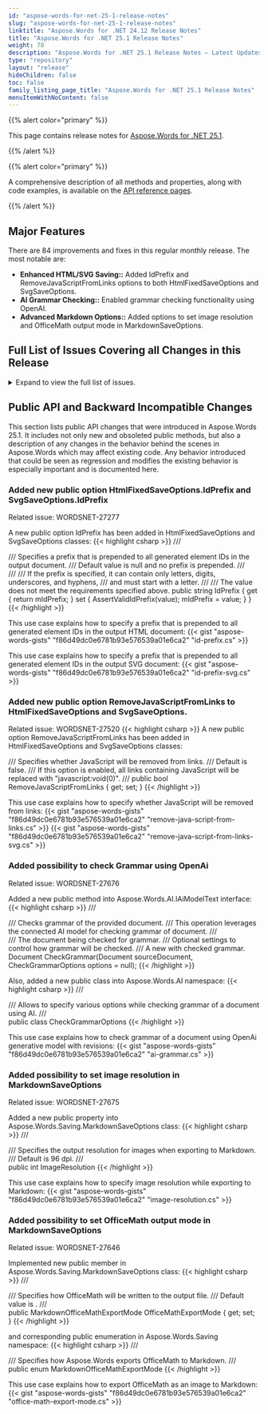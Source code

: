 ```yaml
---
id: "aspose-words-for-net-25-1-release-notes"
slug: "aspose-words-for-net-25-1-release-notes"
linktitle: "Aspose.Words for .NET 24.12 Release Notes"
title: "Aspose.Words for .NET 25.1 Release Notes"
weight: 70
description: "Aspose.Words for .NET 25.1 Release Notes – Latest Updates and Fixes in January 2025"
type: "repository"
layout: "release"
hideChildren: false
toc: false
family_listing_page_title: "Aspose.Words for .NET 25.1 Release Notes"
menuItemWithNoContent: false
---
```


{{% alert color="primary" %}}

This page contains release notes for [Aspose.Words for .NET 25.1](https://www.nuget.org/packages/Aspose.Words/25.1.0).

{{% /alert %}}


{{% alert color="primary" %}}

A comprehensive description of all methods and properties, along with code examples, is available on the [API reference pages](https://reference.aspose.com/words/net/).

{{% /alert %}}

## Major Features

There are 84 improvements and fixes in this regular monthly release. The most notable are:

- **Enhanced HTML/SVG Saving::** Added IdPrefix and RemoveJavaScriptFromLinks options to both HtmlFixedSaveOptions and SvgSaveOptions.
- **AI Grammar Checking::** Enabled grammar checking functionality using OpenAI.
- **Advanced Markdown Options::** Added options to set image resolution and OfficeMath output mode in MarkdownSaveOptions.

## Full List of Issues Covering all Changes in this Release

<details>
<summary>Expand to view the full list of issues.</summary>

|Key|Summary|Category|
| :- | :- | :- |
|WORDSNET-27644|Support paragraph indention and spacing|New Feature
|WORDSNET-26233|Width of tables incorrect on rendering to PDF|New Feature
|WORDSNET-18822|CellFormat.HorizontalMerge reduces the cell's width|New Feature
|WORDSNET-21970|Wrong formatting of tables in print output|New Feature
|WORDSNET-27277|Consider adding an option to specify image id prefix upon saving document to SVG and HtmlFixed|New Feature
|WORDSNET-27592|Rendering of histograms with the specified bin size|New Feature
|WORDSNET-27524|Add support for text shaping in HtmlFixed|New Feature
|WORDSNET-27520|Remove JavaScript from output HTML when converting DOCX to Fixed-HTML|New Feature
|WORDSNET-27646|Consider adding property to set OfficeMath output mode in MarkdownSaveOptions|New Feature
|WORDSNET-27551|LINQ inside Content Control|New Feature
|WORDSNET-27571|Add possibility to translate text using OpenAI generative language model|New Feature
|WORDSNET-26339|DOCX to PDF: Text gets distorted in resultant file|Enhancement
|WORDSNET-27133|DropCap is placed improperly in PDF page logical structure order|Enhancement
|WORDSNET-27617|RTF to PDF: Content shifted to the left and out of the page|Enhancement
|WORDSNET-13434|Table's cell widths are lost after rendering Docx to Pdf|Enhancement
|WORDSNET-20325|Word to PDF table formatting issue|Enhancement
|WORDSNET-22227|Text position is changed after DOCX to PDF conversion|Enhancement
|WORDSNET-27479|Table formatting is incorrect after rendering|Enhancement
|WORDSNET-27674|Opacity of the ImageFileComparer controls|Enhancement
|WORDSNET-13435|Table's cell widths are changed after rendering DOCX to PDF|Bug
|WORDSNET-19871|Table column widths are incorrect im rendered document|Bug
|WORDSNET-27129|Incorrect table breaking across pages causes content flow differences|Bug
|WORDSNET-22128|A generic error occurred in GDI+ while save extracted page to "png" in docker|Bug
|WORDSNET-27633|Incorrect left margin of a floating table exported to HTML|Bug
|WORDSNET-27634|A paragraph is shifted up and is rendered to the right of a table in HTML|Bug
|WORDSNET-27434|ScreenTip with double quote characters corrupts hyperlink's address in MS Word|Bug
|WORDSNET-27663|BuiltInDocumentProperties.Words returns incorrect value|Bug
|WORDSNET-27627|Text from a deleted revision exists after all revisions have been accepted|Bug
|WORDSNET-27589|NullReferenceException is thrown upon building report|Bug
|WORDSNET-27563|English text wrapping is incorrect when Chinese editing language is used|Bug
|WORDSNET-27675|Consider adding property to set image resolution in MarkdownSaveOptions|Bug
|WORDSNET-27699|InvalidOperationException is thrown upon saving document as DOC|Bug
|WORDSNET-27205|Underline removed after setting compatibility settings|Bug
|WORDSNET-27690|FileCorruptedException is thrown upon loading DOCX document|Bug
|WORDSNET-27579|LINQ Reporting Engine: Anchor tags not inheriting hyperlink style |Bug
|WORDSNET-27534|IndexOutOfRangeException is thrown upon rendering document|Bug
|WORDSNET-27499|AutoFitToWindow property does not fit content properly |Bug
|WORDSNET-27701|Null ref in DOCX to XLSX conversion|Bug
|WORDSNET-27704|Incorrect column width in output XLSX|Bug
|WORDSNET-27645|Part of content inserted using DocumentBuilder is outside SDT|Bug
|WORDSNET-27602|Time value is not parsed properly upon executing mail merge|Bug
|WORDSNET-27610|Duplicated bookmarks in the document|Bug
|WORDSNET-27552|Wrong list ID upon conversion|Bug
|WORDSNET-27368|Part of equation is lost after HTML to DOCX conversion|Bug
|WORDSNET-27384|Image orientation is changed after conversion from HTML to DOCX document|Bug
|WORDSNET-26794|Layout problems with vertical Chinese text after conversion to PDF|Bug
|WORDSNET-25524|Compare result does not match MS Word output|Bug
|WORDSNET-26704|Document compare accessing Revision.Group performance|Bug
|WORDSNET-27642|InvalidCastException is thrown upon rendering document|Bug
|WORDSNET-27608|Comparison of document with footnote does not match MS Word result|Bug
|WORDSNET-27532|NullReferenceException is thrown upon rendering document|Bug
|WORDSNET-27670|Duplicated hyperlinks are saved as a single relationship in DOCX|Bug
|WORDSNET-27639|List labels are not shown in output XLSX|Bug
|WORDSNET-26386|Numbering is changed after splitting and rejoining document by pages|Bug
|WORDSNET-22203|Table columns widths are changed after RTF to PDF conversion|Bug
|WORDSNET-27522|Part of content is moved to the next page|Bug
|WORDSNET-27320|Replace the compatibility options SuppressTopSpacingWP and NoLeading|Bug
|WORDSNET-27580|Page break inserted if footnote is present|Bug
|WORDSNET-26116|PDF to Markdown converting fails|Bug
|WORDSNET-27662|Temporary license hyperlink is forcibly appended to the trial label in venture licensing mode|Bug
|WORDSNET-27624|SVG image is rendered improperly|Bug
|WORDSNET-27660|Updating page layout resets Run's parent node to nul|Bug
|WORDSNET-27497|Shape positions change on conversion to HTML|Bug
|WORDSNET-27661|MHTML to PDF: Image not rendered in the output|Bug
|WORDSNET-24416|OutOfMemoryException is thrown upon comparing documents|Bug
|WORDSNET-27609|NotSupportedException is thrown upon loading Json file|Bug
|WORDSNET-27657|FileCorruptedException is thrown upon loading DOCX document in evaluation mode.|Bug
|WORDSNET-27587|Part of the document is lost when converting to PDF|Bug
|WORDSNET-21549|90 degrees rotation applied to X-Axis values in rendered document|Bug
|WORDSNET-21551|Divider lines missing for Chart's X-Axis values in rendered document|Bug
|WORDSNET-23662|Date axis labels are rendered diagonally and overlap|Bug
|WORDSNET-21550|Incorrect text wrapping in Chart in rendered document|Bug
|WORDSNET-27641|Redundant borders are shown after rendering |Bug
|WORDSNET-27549|Mixed RTL and LTR text is rendered improperly|Bug
|WORDSNET-27426|PAC reports warning in document structure when footnote is percent in the document|Bug
|WORDSNET-27488|Font-family reading does not match MS Word behaviour|Bug
|WORDSNET-27489|Table layout is changed after rendering|Bug
|WORDSNET-26579|InsertHtml does not apply formatting on Run|Bug
|WORDSNET-27628|Error! Unknown document property name in resultant HTML when saving DOCX|Bug
|WORDSNET-27619|Styled numbering is exported to Markdown improperly|Bug
|WORDSNET-27696|Characters are not positioned horizontally correctly upon rendering to PDF and XPS|Bug
|WORDSNET-27462|Missing data upon mail merge|Bug
|WORDSNET-27558|Text shifted related to the grid on html to pdf conversion|Bug
|WORDSNET-27016|DOCX to MD the content below headings is not indented|Bug
</details>

## Public API and Backward Incompatible Changes

This section lists public API changes that were introduced in Aspose.Words 25.1. It includes not only new and obsoleted public methods, but also a description of any changes in the behavior behind the scenes in Aspose.Words which may affect existing code. Any behavior introduced that could be seen as regression and modifies the existing behavior is especially important and is documented here.

### Added new public option HtmlFixedSaveOptions.IdPrefix and SvgSaveOptions.IdPrefix

Related issue: WORDSNET-27277

A new public option IdPrefix has been added in HtmlFixedSaveOptions and SvgSaveOptions classes:
{{< highlight csharp >}}
/// <summary>
/// Specifies a prefix that is prepended to all generated element IDs in the output document.
/// Default value is null and no prefix is prepended.
/// </summary>
/// <remarks>
/// If the prefix is specified, it can contain only letters, digits, underscores, and hyphens,
/// and must start with a letter.
/// </remarks>
/// <exception cref="ArgumentException">The value does not meet the requirements specified above.</exception>
public string IdPrefix
{
    get { return mIdPrefix; }
    set
    {
        AssertValidIdPrefix(value);
        mIdPrefix = value;
    }
}
{{< /highlight >}}

This use case explains how to specify a prefix that is prepended to all generated element IDs in the output HTML document:
{{< gist "aspose-words-gists" "f86d49dc0e6781b93e576539a01e6ca2" "id-prefix.cs" >}}

This use case explains how to specify a prefix that is prepended to all generated element IDs in the output SVG document:
{{< gist "aspose-words-gists" "f86d49dc0e6781b93e576539a01e6ca2" "id-prefix-svg.cs" >}}

### Added new public option RemoveJavaScriptFromLinks to HtmlFixedSaveOptions and SvgSaveOptions.

Related issue: WORDSNET-27520
{{< highlight csharp >}}
A new public option RemoveJavaScriptFromLinks has been added in HtmlFixedSaveOptions and SvgSaveOptions classes:

/// Specifies whether JavaScript will be removed from links.
/// Default is <c>false</c>.
/// If this option is enabled, all links containing JavaScript will be replaced with "javascript:void(0)".
/// </summary>
public bool RemoveJavaScriptFromLinks { get; set; }
{{< /highlight >}}

This use case explains how to specify whether JavaScript will be removed from links:
{{< gist "aspose-words-gists" "f86d49dc0e6781b93e576539a01e6ca2" "remove-java-script-from-links.cs" >}}
{{< gist "aspose-words-gists" "f86d49dc0e6781b93e576539a01e6ca2" "remove-java-script-from-links-svg.cs" >}}

### Added possibility to check Grammar using OpenAi

Related issue: WORDSNET-27676

Added a new public method into Aspose.Words.AI.IAiModelText interface:
{{< highlight csharp >}}
/// <summary>
/// Checks grammar of the provided document.
/// This operation leverages the connected AI model for checking grammar of document.
/// </summary>
/// <param name="sourceDocument">The document being checked for grammar.</param>
/// <param name="options">Optional settings to control how grammar will be checked.</param>
/// <returns>A new <see cref="Document"/> with checked grammar.</returns>
Document CheckGrammar(Document sourceDocument, CheckGrammarOptions options = null);
{{< /highlight >}}

Also, added a new public class into Aspose.Words.AI namespace:
{{< highlight csharp >}}
/// <summary>
/// Allows to specify various options while checking grammar of a document using AI.
/// </summary>
public class CheckGrammarOptions
{{< /highlight >}}

This use case explains how to check grammar of a document using OpenAi generative model with revisions:
{{< gist "aspose-words-gists" "f86d49dc0e6781b93e576539a01e6ca2" "ai-grammar.cs" >}}

### Added possibility to set image resolution in MarkdownSaveOptions

Related issue: WORDSNET-27675

Added a new public property into Aspose.Words.Saving.MarkdownSaveOptions class:
{{< highlight csharp >}}
/// <summary>
/// Specifies the output resolution for images when exporting to Markdown.
/// Default is <c>96 dpi</c>.
/// </summary>
public int ImageResolution
{{< /highlight >}}

This use case explains how to specify image resolution while exporting to Markdown:
{{< gist "aspose-words-gists" "f86d49dc0e6781b93e576539a01e6ca2" "image-resolution.cs" >}}

### Added possibility to set OfficeMath output mode in MarkdownSaveOptions

Related issue: WORDSNET-27646

Implemented new public member in Aspose.Words.Saving.MarkdownSaveOptions class:
{{< highlight csharp >}}
/// <summary>
/// Specifies how OfficeMath will be written to the output file.
/// Default value is <see cref="MarkdownOfficeMathExportMode.Text"/>.
/// </summary>
public MarkdownOfficeMathExportMode OfficeMathExportMode { get; set; }
{{< /highlight >}}

and corresponding public enumeration in Aspose.Words.Saving namespace:
{{< highlight csharp >}}
/// <summary>
/// Specifies how Aspose.Words exports OfficeMath to Markdown.
/// </summary>
public enum MarkdownOfficeMathExportMode
{{< /highlight >}}

This use case explains how to export OfficeMath as an image to Markdown:
{{< gist "aspose-words-gists" "f86d49dc0e6781b93e576539a01e6ca2" "office-math-export-mode.cs" >}}